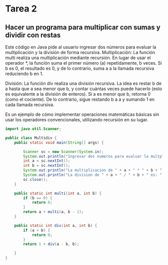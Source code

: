 # Tarea 2
## Hacer un programa para multiplicar con sumas y dividir con restas

Este código en Java pide al usuario ingresar dos números para evaluar la multiplicación y la división de forma recursiva.
Multiplicación: La función multi realiza una multiplicación mediante recursión. En lugar de usar el operador *, la función suma el primer número (a) repetidamente, b veces. Si b es 0, el resultado es 0, y de lo contrario, suma a a la llamada recursiva reduciendo b en 1.

División: La función div realiza una división recursiva. La idea es restar b de a hasta que a sea menor que b, y contar cuántas veces puede hacerlo (esto es equivalente a la división de enteros). Si a es menor que b, retorna 0 (como el cociente). De lo contrario, sigue restando b a a y sumando 1 en cada llamada recursiva.

Es un ejemplo de cómo implementar operaciones matemáticas básicas sin usar los operadores convencionales, utilizando recursión en su lugar.

```java
import java.util.Scanner;

public class Multidiv {
    public static void main(String[] args) {

        Scanner sc = new Scanner(System.in);
        System.out.println("Ingresar dos numeros para evaluar la multplicacion y division");
        int a = sc.nextInt();
        int b = sc.nextInt();
        System.out.println("La multiplicacion de " + a + " * " + b + " es: " + multi(a, b));
        System.out.println("La division de " + a + " / " + b + " es: " + div(a, b));
        sc.close();
    }

    public static int multi(int a, int b) {
        if (b == 0) {
            return 0;
        }
        return a + multi(a, b - 1);
    }

    public static int div(int a, int b) {
        if (a < b) {
            return 0;
        }
        return 1 + div(a - b, b);

    }
}
```
